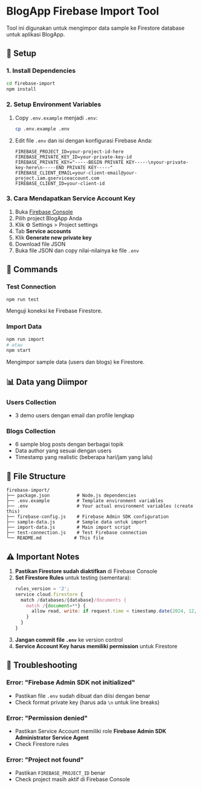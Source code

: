 # BlogApp Firebase Import Tool

Tool ini digunakan untuk mengimpor data sample ke Firestore database untuk aplikasi BlogApp.

## 🚀 Setup

### 1. Install Dependencies

```bash
cd firebase-import
npm install
```

### 2. Setup Environment Variables

1. Copy `.env.example` menjadi `.env`:

   ```bash
   cp .env.example .env
   ```

2. Edit file `.env` dan isi dengan konfigurasi Firebase Anda:
   ```env
   FIREBASE_PROJECT_ID=your-project-id-here
   FIREBASE_PRIVATE_KEY_ID=your-private-key-id
   FIREBASE_PRIVATE_KEY="-----BEGIN PRIVATE KEY-----\nyour-private-key-here\n-----END PRIVATE KEY-----"
   FIREBASE_CLIENT_EMAIL=your-client-email@your-project.iam.gserviceaccount.com
   FIREBASE_CLIENT_ID=your-client-id
   ```

### 3. Cara Mendapatkan Service Account Key

1. Buka [Firebase Console](https://console.firebase.google.com)
2. Pilih project BlogApp Anda
3. Klik ⚙️ Settings > Project settings
4. Tab **Service accounts**
5. Klik **Generate new private key**
6. Download file JSON
7. Buka file JSON dan copy nilai-nilainya ke file `.env`

## 🔧 Commands

### Test Connection

```bash
npm run test
```

Menguji koneksi ke Firebase Firestore.

### Import Data

```bash
npm run import
# atau
npm start
```

Mengimpor sample data (users dan blogs) ke Firestore.

## 📊 Data yang Diimpor

### Users Collection

- 3 demo users dengan email dan profile lengkap

### Blogs Collection

- 6 sample blog posts dengan berbagai topik
- Data author yang sesuai dengan users
- Timestamp yang realistic (beberapa hari/jam yang lalu)

## 📁 File Structure

```
firebase-import/
├── package.json          # Node.js dependencies
├── .env.example          # Template environment variables
├── .env                  # Your actual environment variables (create this)
├── firebase-config.js    # Firebase Admin SDK configuration
├── sample-data.js        # Sample data untuk import
├── import-data.js        # Main import script
├── test-connection.js    # Test Firebase connection
└── README.md            # This file
```

## ⚠️ Important Notes

1. **Pastikan Firestore sudah diaktifkan** di Firebase Console
2. **Set Firestore Rules** untuk testing (sementara):
   ```javascript
   rules_version = '2';
   service cloud.firestore {
     match /databases/{database}/documents {
       match /{document=**} {
         allow read, write: if request.time < timestamp.date(2024, 12, 31);
       }
     }
   }
   ```
3. **Jangan commit file `.env`** ke version control
4. **Service Account Key harus memiliki permission** untuk Firestore

## 🐛 Troubleshooting

### Error: "Firebase Admin SDK not initialized"

- Pastikan file `.env` sudah dibuat dan diisi dengan benar
- Check format private key (harus ada `\n` untuk line breaks)

### Error: "Permission denied"

- Pastikan Service Account memiliki role **Firebase Admin SDK Administrator Service Agent**
- Check Firestore rules

### Error: "Project not found"

- Pastikan `FIREBASE_PROJECT_ID` benar
- Check project masih aktif di Firebase Console
